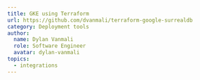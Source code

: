 ```yaml
---
title: GKE using Terraform
url: https://github.com/dvanmali/terraform-google-surrealdb
category: Deployment tools
author:
  name: Dylan Vanmali
  role: Software Engineer
  avatar: dylan-vanmali
topics:
  - integrations
---
```


